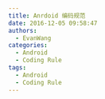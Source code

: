 ```yaml
---
title: Anrdoid 编码规范
date: 2016-12-05 09:58:47
authors:
  - EvanWang
categories:
  - Android
  - Coding Rule
tags:
  - Android
  - Coding Rule
---
```


<!-- more -->